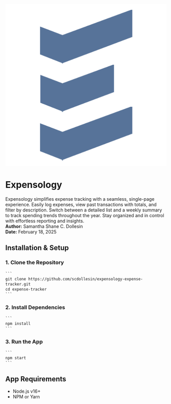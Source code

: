 ![Expensology Logo](/expensology/public/logo512.png)

# Expensology
Expensology simplifies expense tracking with a seamless, single-page experience. Easily log expenses, view past transactions with totals, and filter by description. Switch between a detailed list and a weekly summary to track spending trends throughout the year. Stay organized and in control with effortless reporting and insights. \
**Author:** Samantha Shane C. Dollesin \
**Date:** February 18, 2025

## Installation & Setup
### 1. Clone the Repository
    ```
    git clone https://github.com/scdollesin/expensology-expense-tracker.git
    cd expense-tracker
    ```

### 2. Install Dependencies
    ```
    npm install 
    ```

### 3. Run the App
    ```
    npm start
    ```

## App Requirements
* Node.js v16+
* NPM or Yarn